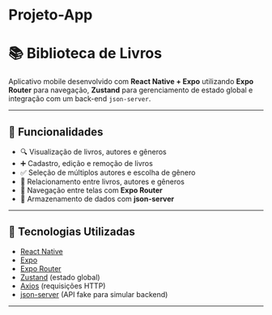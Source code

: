 # Projeto-App

# 📚 Biblioteca de Livros

Aplicativo mobile desenvolvido com **React Native + Expo** utilizando **Expo Router** para navegação, **Zustand** para gerenciamento de estado global e integração com um back-end `json-server`.

---

## 🚀 Funcionalidades

- 🔍 Visualização de livros, autores e gêneros
- ➕ Cadastro, edição e remoção de livros
- ✅ Seleção de múltiplos autores e escolha de gênero
- 🔗 Relacionamento entre livros, autores e gêneros
- 🧭 Navegação entre telas com **Expo Router**
- 💾 Armazenamento de dados com **json-server**

---

## 🧱 Tecnologias Utilizadas

- [React Native](https://reactnative.dev/)
- [Expo](https://expo.dev/)
- [Expo Router](https://expo.dev/router)
- [Zustand](https://github.com/pmndrs/zustand) (estado global)
- [Axios](https://axios-http.com/) (requisições HTTP)
- [json-server](https://github.com/typicode/json-server) (API fake para simular backend)

---


